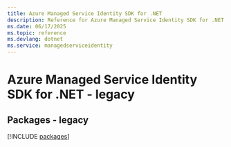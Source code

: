 ```yaml
---
title: Azure Managed Service Identity SDK for .NET
description: Reference for Azure Managed Service Identity SDK for .NET
ms.date: 06/17/2025
ms.topic: reference
ms.devlang: dotnet
ms.service: managedserviceidentity
---
```

# Azure Managed Service Identity SDK for .NET - legacy
## Packages - legacy
[!INCLUDE [packages](managed-service-identity-index.md)]